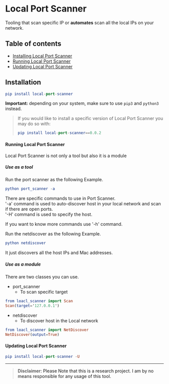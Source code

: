 <h1>Local Port Scanner</h1>
<p>Tooling that scan specific IP or <b>automates</b> scan all the local IPs on your network.</p>

## Table of contents
- [Installing Local Port Scanner](#installation)
- [Running Local Port Scanner](#running-local-port-scanner)
- [Updating Local Port Scanner](#updating-local-port-scanner)

## **Installation**
```elm
pip install local-port-scanner
```
__Important:__ depending on your system, make sure to use `pip3` and `python3` instead.


>If you would like to install a specific version of Local Port Scanner you may do so with:
>```elm
>pip install local-port-scanner==0.0.2
>```

#### Running Local Port Scanner

Local Port Scanner is not only a tool but also it is a module

##### Use as a tool
Run the port scanner as the following Example.
```elm
python port_scanner -a
```
There are specific commands to use in Port Scanner.
<br />
'-a' command is used to auto-discover host in your local network and scan if there are open ports.
<br/>
'-H' command is used to specify the host.
<br/>

If you want to know more commands use '-h' command.

Run the netdiscover as the following Example.
```elm
python netdiscover 
```
It just discovers all the host IPs and Mac addresses.
##### Use as a module

There are two classes you can use.
- port_scanner
  * To scan specific target
 ```elm
from loacl_scanner import Scan
Scan(target='127.0.0.1')
```
- netdiscover
  * To discover host in the Local network
 ```elm
from loacl_scanner import NetDiscover
NetDiscover(output=True)
```
#### Updating Local Port Scanner
```elm
pip install local-port-scanner -U
```



---

> **Disclaimer**<a name="disclaimer" />: Please Note that this is a research project. I am by no means responsible for any usage of this tool.
